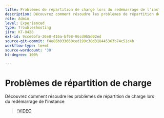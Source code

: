 ```yaml
---
title: Problèmes de répartition de charge lors du redémarrage de l'instance
description: Découvrez comment résoudre les problèmes de répartition de charge rencontrés lors du redémarrage de l'instance
role: Admin
level: Experienced
type: Troubleshooting
jira: KT-8428
exl-id: 9cce6bfa-26e8-416a-bf98-96cd9b5d02ed
source-git-commit: f4e86b933660ced199c30d318445363b74c51c4b
workflow-type: tm+mt
source-wordcount: '30'
ht-degree: 100%

---
```


# Problèmes de répartition de charge

Découvrez comment résoudre les problèmes de répartition de charge lors du redémarrage de l&#39;instance
>[!VIDEO](https://video.tv.adobe.com/v/335984?quality=12&learn=on)
